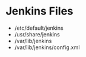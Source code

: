 # Jenkins Files


* /etc/default/jenkins
* /usr/share/jenkins
* /var/lib/jenkins
* /var/lib/jenkins/config.xml


